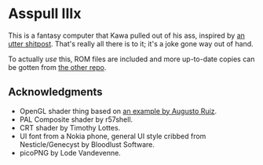 # Asspull IIIx
This is a fantasy computer that Kawa pulled out of his ass, inspired by [an utter shitpost](http://helmet.kafuka.org/byuubackup/viewtopic.php@f=16&t=4792.html). That's really all there is to it; it's a joke gone way out of hand.

To actually *use* this, ROM files are included and more up-to-date copies can be gotten from [the other repo](https://github.com/Kawa-oneechan/Asspull3X-roms).

## Acknowledgments
* OpenGL shader thing based on [an example by Augusto Ruiz](https://github.com/AugustoRuiz/sdl2glsl).
* PAL Composite shader by r57shell.
* CRT shader by Timothy Lottes.
* UI font from a Nokia phone, general UI style cribbed from Nesticle/Genecyst by Bloodlust Software.
* picoPNG by Lode Vandevenne.
